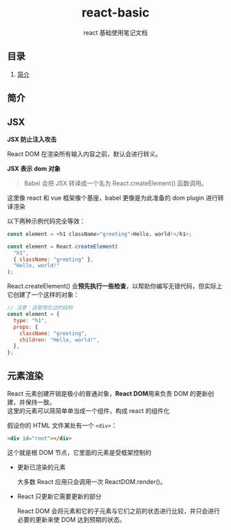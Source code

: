 <div align="center">
  <h1>react-basic</h1>
  <p>react 基础使用笔记文档</p>
</div>

## 目录

1. [简介](#简介)

## 简介

## JSX

**JSX 防止注入攻击**

React DOM 在渲染所有输入内容之前，默认会进行转义。

**JSX 表示 dom 对象**

> Babel 会把 JSX 转译成一个名为 React.createElement() 函数调用。

这里像 react 和 vue 框架像个基座，babel 更像是为此准备的 dom plugin 进行转译渲染

以下两种示例代码完全等效：

```js
const element = <h1 className="greeting">Hello, world!</h1>;
```

```js
const element = React.createElement(
  "h1",
  { className: "greeting" },
  "Hello, world!"
);
```

React.createElement() 会**预先执行一些检查**，以帮助你编写无错代码，但实际上它创建了一个这样的对象：

```js
// 注意：这是简化过的结构
const element = {
  type: "h1",
  props: {
    className: "greeting",
    children: "Hello, world!",
  },
};
```

## 元素渲染

React 元素创建开销是极小的普通对象，**React DOM**用来负责 DOM 的更新创建，并保持一致。<br>
这里的元素可以简简单单当成一个组件，构成 react 的组件化<br>

假设你的 HTML 文件某处有一个 `<div>`：

```html
<div id="root"></div>
```

这个就是根 DOM 节点，它里面的元素是受框架控制的

- 更新已渲染的元素

  大多数 React 应用只会调用一次 ReactDOM.render()。

- React 只更新它需要更新的部分

  React DOM 会将元素和它的子元素与它们之前的状态进行比较，并只会进行必要的更新来使 DOM 达到预期的状态。
